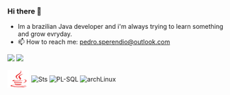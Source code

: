 ### Hi there 👋
- Im a brazilian Java developer and i'm always trying to learn something and grow evryday. 
- 📫 How to reach me: pedro.sperendio@outlook.com

<picture>
  <source
    height=170 align="" srcset="https://github-readme-stats.vercel.app/api?username=sperendiopedro&show_icons=true&theme=radical"
    media="(prefers-color-scheme: dark)"
  />
  <source
    srcset="https://github-readme-stats.vercel.app/api?username=sperendiopedro&show_icons=true"
    media="(prefers-color-scheme: light), (prefers-color-scheme: dark)"
    media="(prefers-color-scheme: light), (prefers-color-scheme: no-preference)"
  />
  <img src="https://github-readme-stats.vercel.app/api?username=sperendio&show_icons=true" />
</picture>


</picture>
<a href="https://github.com/sperendiopedro/convoychat">
  <img height=170 align="" src="https://github-readme-stats.vercel.app/api/top-langs?username=sperendiopedro&layout=compact&langs_count=8&card_width=200&theme=radical" />
</a>
<div style="display: inline_block"><br>
  <img align="center" alt="Java" height="40" width="50" src="https://raw.githubusercontent.com/devicons/devicon/master/icons/java/java-plain.svg">
  <img align="center" alt="Sts" heigh= "40" width="50" src="https://user-images.githubusercontent.com/33158051/103466606-760a4000-4d14-11eb-9941-2f3d00371471.png">
  <img align="center" alt="PL-SQL" heigh= "50" width="60" src="https://download.logo.wine/logo/Oracle_SQL_Developer/Oracle_SQL_Developer-Logo.wine.png">
  <img align="center" alt="archLinux" heigh= "20" width="40" src="https://archlinux.org/static/logos/legacy/arch-legacy-noodle-box.eb6d7aaefe13.svg">
</div>
